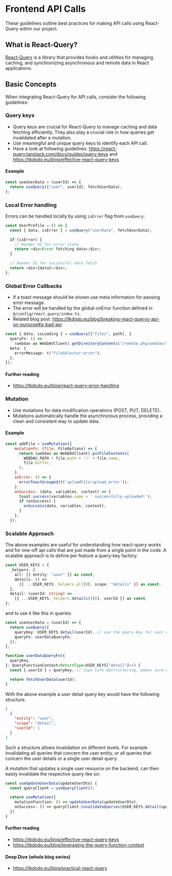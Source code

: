 # Frontend API Calls

These guidelines outline best practices for making API calls using React-Query within our project.

## What is React-Query?

[React-Query](https://react-query.tanstack.com/) is a library that provides hooks and utilities for managing, caching, and synchronizing asynchronous and remote data in React applications.

## Basic Concepts

When integrating React-Query for API calls, consider the following guidelines:

### Query keys

- Query keys are crucial for React-Query to manage caching and data fetching efficiently.
  They also play a crucial role in how queries get invalidated after a mutation.
- Use meaningful and unique query keys to identify each API call.
- Have a look at following guidelines: <https://react-query.tanstack.com/docs/guides/query-keys> and <https://tkdodo.eu/blog/effective-react-query-keys>

#### Example

```ts
const useUserData = (userId) => {
  return useQuery(["user", userId], fetchUserData);
};
```

### Local Error handling

Errors can be handled locally by using `isError` flag from `useQuery`:

```ts
const UserProfile = () => {
  const { data, isError } = useQuery("userData", fetchUserData);

  if (isError) {
    // Render UI for error state
    return <div>Error fetching data</div>;
  }

  // Render UI for successful data fetch
  return <div>{data}</div>;
};
```

### Global Error Callbacks

- If a toast message should be shown use meta information for passing error message.
- The error will be handled by the global onError function defined in `@/config/react_query/index.ts`.
- Related blog post: <https://tkdodo.eu/blog/breaking-react-querys-api-on-purpose#a-bad-api>

```ts
const { data, isLoading } = useQuery(["files", path], {
  queryFn: () =>
    (webdav as WebDAVClient).getDirectoryContents("/remote.php/webdav/" + path),
  meta: {
    errorMessage: t("fileSelector:error"),
  },
});
```

#### Further reading

- <https://tkdodo.eu/blog/react-query-error-handling>

### Mutation

- Use mutations for data modification operations (POST, PUT, DELETE).
- Mutations automatically handle the asynchronous process, providing a clean and consistent way to update data.

#### Example

```javascript
const addFile = useMutation({
    mutationFn: (file: FileOptions) => {
      return (webdav as WebDAVClient).putFileContents(
        WEBDAV_PATH + file.path + '/' + file.name,
        file.buffer,
      );
    },
    onError: () => {
      errorToastGrouped(t('uploadFile:upload_error'));
    },
    onSuccess: (data, variables, context) => {
      toast.success(variables.name + ' successfully uploaded!');
      if (onSuccess) {
        onSuccess(data, variables, context);
      }
    },
  });
```

### Scalable Approach

The above examples are useful for understanding how react-query works and for one-off api calls that are just made from a single point in the code.
A scalable approach is to define per feature a query-key factory:

```ts
const USER_KEYS = {
  _helpers: {
    all: [{ entity: "user" }] as const,
    details: () =>
      [{ ...USER_KEYS._helpers.all[0], scope: "details" }] as const,
  },
  detail: (userId: string) =>
    [{ ...USER_KEYS._helpers.details()[0], userId }] as const,
};
```

and to use it like this in queries:

```ts
const useUserData = (userId) => {
  return useQuery({
    queryKey: USER_KEYS.detail(userId), // use the query key for user detail
    queryFn: userDataQueryFn,
  });
};

function userDataQueryFn({
  queryKey,
}: QueryFunctionContext<ReturnType<USER_KEYS["detail"]>>) {
  const { userId } = queryKey; // type safe destructuring, makes sure query key and arguments do not diverge

  return fetchUserData(userId);
}
```

With the above example a user detail query key would have the following structure.

```json
[
  {
    "entity": "user",
    "scope": "detail",
    "userId": 1
  }
]
```

Such a structure allows invalidation on different levels.
For example invalidating all queries that concern the user entity, or all queries that concern the user details or a single user detail query.

A mutation that updates a single user resource on the backend, can then easily invalidate the respective query like so:

```ts
const useUpdateUserData(updateUserDto) {
  const queryClient = useQueryClient();

  return useMutation({
    mutationFunction: () => updateUserData(updateUserDto),
    onSuccess: () => queryClient.invalidateQueries(USER_KEYS.detail(updateUserDto.userId)), // invalidates all queries that match the query key
  })
}
```

#### Further reading

- <https://tkdodo.eu/blog/effective-react-query-keys>
- <https://tkdodo.eu/blog/leveraging-the-query-function-context>

#### Deep Dive (whole blog series)

- <https://tkdodo.eu/blog/practical-react-query>
